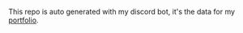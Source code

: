 This repo is auto generated with my discord bot, it's the data for my [portfolio](https://tudes.vercel.app).